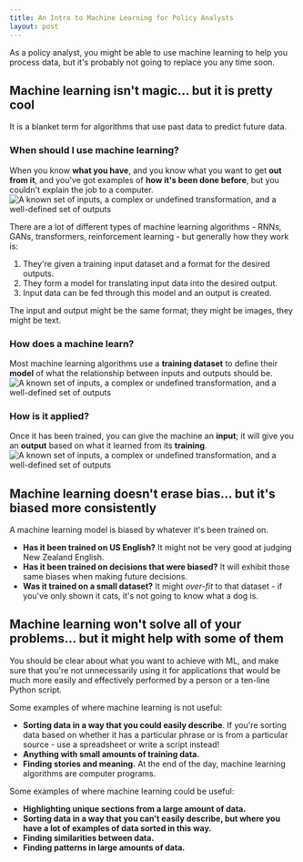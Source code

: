 ```yaml
---
title: An Intro to Machine Learning for Policy Analysts
layout: post
---
```


As a policy analyst, you might be able to use machine learning to help you process
data, but it's probably not going to replace you any time soon.

## Machine learning isn't magic... but it is pretty cool
It is a blanket term for algorithms that use past data to predict future data.

<div class="c-explanation">
  <h3 class="c-explanation__heading">
    When should I use machine learning?
  </h3>
  <div class="c-explanation__caption">
    When you know <strong>what you have</strong>, and you know what you want to get <strong>out from it</strong>,
    and you've got examples of <strong>how it's been done before</strong>,
    but you couldn't explain the job to a computer.
  </div>

  <div class="c-explanation__image">
    <img src="{{site.baseurl}}/assets/img/input-output.gif" alt="A known set of inputs, a complex or undefined transformation, and a well-defined set of outputs">
  </div>
</div>

There are a lot of different types of machine learning algorithms - RNNs, GANs,
transformers, reinforcement learning - but generally how they work is:

1. They're given a training input dataset and a format for the desired outputs.
2. They form a model for translating input data into the desired output.
3. Input data can be fed through this model and an output is created.

The input and output might be the same format; they might be images, they might be
text.

<div class="c-explanation">
  <h3 class="c-explanation__heading">
    How does a machine learn?
  </h3>
  <div class="c-explanation__caption">
    Most machine learning algorithms use a <strong>training dataset</strong> to
    define their <strong>model</strong> of what the relationship between inputs
    and outputs should be.
  </div>

  <div class="c-explanation__image">
    <img src="{{site.baseurl}}/assets/img/training.gif" alt="A known set of inputs, a complex or undefined transformation, and a well-defined set of outputs">
  </div>
</div>

<div class="c-explanation">
  <h3 class="c-explanation__heading">
    How is it applied?
  </h3>
  <div class="c-explanation__caption">
    Once it has been trained, you can give the machine an <strong>input</strong>;
    it will give you an <strong>output</strong> based on what it learned from its
    <strong>training</strong>.
  </div>

  <div class="c-explanation__image">
    <img src="{{site.baseurl}}/assets/img/applying-model.gif" alt="A known set of inputs, a complex or undefined transformation, and a well-defined set of outputs">
  </div>
</div>

## Machine learning doesn't erase bias... but it's biased more consistently

A machine learning model is biased by whatever it's been trained on.

- **Has it been trained on US English?** It might not be very good at judging New Zealand English.
- **Has it been trained on decisions that were biased?** It will exhibit those same biases when making future decisions.
- **Was it trained on a small dataset?** It might *over-fit* to that dataset - if you've only shown it cats, it's not going to know what a dog is.

## Machine learning won't solve all of your problems... but it might help with some of them
You should be clear about what you want to achieve with ML, and make sure that you're not unnecessarily using it for applications that would be much more easily and effectively performed by a person or a ten-line Python script.

Some examples of where machine learning is not useful:

- **Sorting data in a way that you could easily describe**. If you're sorting data based on whether it has a particular phrase or is from a particular source - use a spreadsheet or write a script instead!
- **Anything with small amounts of training data.**
- **Finding stories and meaning.** At the end of the day, machine learning algorithms are computer programs.

Some examples of where machine learning could be useful:

- **Highlighting unique sections from a large amount of data.**
- **Sorting data in a way that you can't easily describe, but where you have a lot of examples of data sorted in this way.**
- **Finding similarities between data.**
- **Finding patterns in large amounts of data.**
